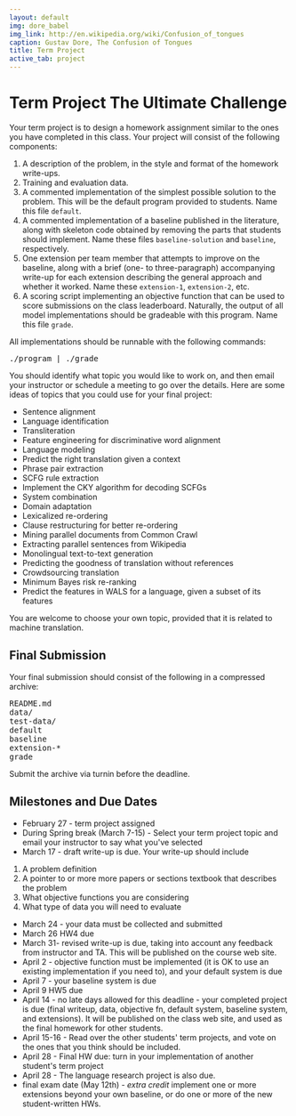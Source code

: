 ```yaml
---
layout: default
img: dore_babel
img_link: http://en.wikipedia.org/wiki/Confusion_of_tongues
caption: Gustav Dore, The Confusion of Tongues
title: Term Project
active_tab: project
---
```


Term Project <span class="text-muted">The Ultimate Challenge</span>
=============================================================

Your term project is to design a homework assignment similar to the ones you have completed
in this class. Your project will consist of the following components:

1. A description of the problem, in the style and format of the homework write-ups.
1. Training and evaluation data.
1. A commented implementation of the simplest possible solution to the problem.
   This will be the default program provided to students. Name this file `default`.
1. A commented implementation of a baseline published in the literature, along with
   skeleton code obtained by removing the parts that students should implement.
   Name these files `baseline-solution` and `baseline`, respectively.
1. One extension per team member that attempts to improve on the baseline, along
   with a brief (one- to three-paragraph) accompanying write-up for each extension
   describing the general approach and whether it worked. Name these `extension-1`,
   `extension-2`, etc.
1. A scoring script implementing an objective function that can be used to score
   submissions on the class leaderboard. Naturally, the output of all model
   implementations should be gradeable with this program. Name this file `grade`.

All implementations should be runnable with the following commands:
<pre>
./program | ./grade
</pre>

You should identify what topic you would like to work on, and then email your instructor or schedule a meeting to go over the details.  Here are some ideas of topics that you could use for your final project: 

* Sentence alignment
* Language identification
* Transliteration
* Feature engineering for discriminative word alignment
* Language modeling 
* Predict the right translation given a context
* Phrase pair extraction
* SCFG rule extraction
* Implement the CKY algorithm for decoding SCFGs
* System combination
* Domain adaptation
* Lexicalized re-ordering
* Clause restructuring for better re-ordering
* Mining parallel documents from Common Crawl
* Extracting parallel sentences from Wikipedia
* Monolingual text-to-text generation 
* Predicting the goodness of translation without references
* Crowdsourcing translation
* Minimum Bayes risk re-ranking
* Predict the features in WALS for a language, given a subset of its features

You are welcome to choose your own topic, provided that it is related to machine translation.

## Final Submission
Your final submission should consist of the following in a compressed archive:
<pre>
README.md
data/
test-data/
default
baseline
extension-*
grade
</pre>
Submit the archive via turnin before the deadline.

## Milestones and Due Dates
* February 27 - term project assigned
* During Spring break (March 7-15) - Select your term project topic and email your instructor to say what you've selected
* March 17 - draft write-up is due.  Your write-up should include 
1. A problem definition
1. A pointer to or more more papers or sections textbook that describes the problem
1. What objective functions you are considering
1. What type of data you will need to evaluate
* March 24 - your data must be collected and submitted
* March 26 HW4 due
* March 31- revised write-up is due, taking into account any feedback from instructor and TA.  This will be published on the course web site.
* April 2 - objective function must be implemented (it is OK to use an existing implementation if you need to), and your default system is due
* April 7 - your baseline system is due
* April 9 HW5 due
* April 14 - no late days allowed for this deadline - your completed project is due (final writeup, data, objective fn, default system, baseline system, and extensions).  It will be published on the class web site, and used as the final homework for other students.
* April 15-16 - Read over the other students' term projects, and vote on the ones that you think should be included. 
* April 28 - Final HW due: turn in your implementation of another student's term project
* April 28 - The language research project is also due.
* final exam date (May 12th) - *extra credit* implement one or more extensions beyond your own baseline, or do one or more of the new student-written HWs.
